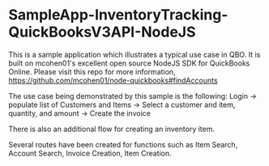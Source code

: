 # SampleApp-InventoryTracking-QuickBooksV3API-NodeJS

This is a sample application which illustrates a typical use case in QBO.  It is built on mcohen01's excellent open source NodeJS SDK for QuickBooks Online.  Please visit this repo for more information, https://github.com/mcohen01/node-quickbooks#findAccounts

The use case being demonstrated by this sample is the following:  Login -> populate list of Customers and Items -> Select a customer and item, quantity, and amount -> Create the invoice

There is also an additional flow for creating an inventory item.

Several routes have been created for functions such as Item Search, Account Search, Invoice Creation, Item Creation.  

<Put Description of each route here>
